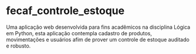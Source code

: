# fecaf_controle_estoque
Uma aplicação web desenvolvida para fins acadêmicos na disciplina Lógica em Python, esta aplicação contempla cadastro de produtos, movimentações e usuários afim de prover um controle de estoque auditado e robusto.
